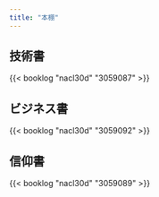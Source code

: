 ```yaml
---
title: "本棚"
---
```


技術書
---

{{< booklog "nacl30d" "3059087" >}}

ビジネス書
---

{{< booklog "nacl30d" "3059092" >}}

信仰書
---

{{< booklog "nacl30d" "3059089" >}}
